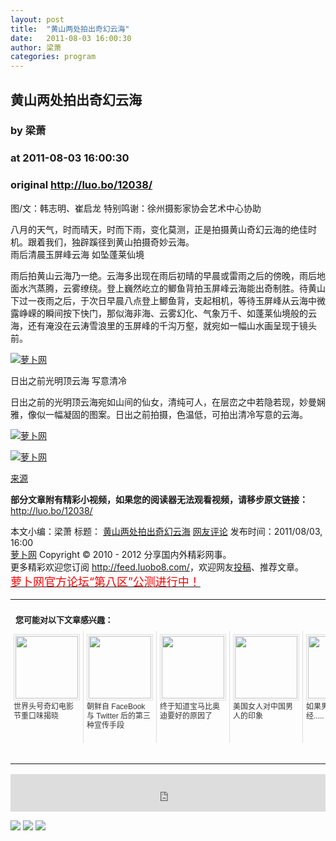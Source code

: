 ```yaml
---
layout: post
title:  "黄山两处拍出奇幻云海"
date:   2011-08-03 16:00:30
author: 梁萧
categories: program
---
```


## 黄山两处拍出奇幻云海
### by 梁萧
### at 2011-08-03 16:00:30
### original <http://luo.bo/12038/>

<p>图/文：韩志明、崔启龙 特别鸣谢：徐州摄影家协会艺术中心协助</p><p>八月的天气，时而晴天，时而下雨，变化莫测，正是拍摄黄山奇幻云海的绝佳时机。跟着我们，独辟蹊径到黄山拍摄奇妙云海。<br> 雨后清晨玉屏峰云海 如坠蓬莱仙境</p><p>雨后拍黄山云海乃一绝。云海多出现在雨后初晴的早晨或雷雨之后的傍晚，雨后地面水汽蒸腾，云雾缭绕。登上巍然屹立的鲫鱼背拍玉屏峰云海能出奇制胜。待黄山下过一夜雨之后，于次日早晨八点登上鲫鱼背，支起相机，等待玉屏峰从云海中微露峥嵘的瞬间按下快门，那似海非海、云雾幻化、气象万千、如蓬莱仙境般的云海，还有淹没在云涛雪浪里的玉屏峰的千沟万壑，就宛如一幅山水画呈现于镜头前。<span></span></p><p><a title="萝卜网" href="http://dulei.si/files/2011/08/02/7981bc617c3ec2a7ea279770a01f2e51.jpg"><img title="萝卜网" src="http://dulei.si/files/2011/08/02/7981bc617c3ec2a7ea279770a01f2e51.jpg" border="0" alt="萝卜网"></a></p><p>日出之前光明顶云海 写意清冷</p><p>日出之前的光明顶云海宛如山间的仙女，清纯可人，在层峦之中若隐若现，妙曼娴雅，像似一幅凝固的图案。日出之前拍摄，色温低，可拍出清冷写意的云海。</p><p><a title="萝卜网" href="http://dulei.si/files/2011/08/02/654237d96c1f76b2c11fc37bfbf0c09c.jpg"><img title="萝卜网" src="http://dulei.si/files/2011/08/02/654237d96c1f76b2c11fc37bfbf0c09c.jpg" border="0" alt="萝卜网"></a></p><p><a title="萝卜网" href="http://dulei.si/files/2011/08/02/c9f7202146889d1ed78d13aae9911375.jpg"><img title="萝卜网" src="http://dulei.si/files/2011/08/02/c9f7202146889d1ed78d13aae9911375.jpg" border="0" alt="萝卜网"></a></p><p><a href="http://fotomen.cn/2011/08/huang-shan-2/">来源</a></p><p><strong>部分文章附有精彩小视频，如果您的阅读器无法观看视频，请移步原文链接：</strong> <a href="http://luo.bo/12038/" title="黄山两处拍出奇幻云海">http://luo.bo/12038/</a></p> 本文小编：梁萧 标题： <a href="http://luo.bo/12038/" title="黄山两处拍出奇幻云海">黄山两处拍出奇幻云海</a> <a href="http://luo.bo/12038/#comments" title="to the comments">网友评论</a> 发布时间：2011/08/03, 16:00 <br> <a href="http://luo.bo/" title="萝卜网 - 人人都是艺术家">萝卜网</a> Copyright ©   2010 - 2012 分享国内外精彩网事。<br> 更多精彩欢迎您订阅 <a href="http://feed.luobo8.com/">http://feed.luobo8.com/</a>，欢迎网友<a href="http://luo.bo/delivery/">投稿</a>、推荐文章。<br> <a href="http://luo.bo/8888/"><font color="red" size="4">萝卜网官方论坛“第八区”公测进行中！</font></a><br><table cellspacing="0" cellpadding="3" border="0" style="clear:both"><tr><td colspan="5"><b><font size="-1" style="display:block!important;padding:20px 0 5px!important">您可能对以下文章感兴趣：</font></b></td></tr><tr><td width="106" valign="top" style="padding:5px!important;margin:0!important"> <a title="世界头号奇幻电影节重口味揭晓" style="text-decoration:none!important" href="http://app.wumii.com/ext/redirect.htm?url=http%3A%2F%2Fluo.bo%2F5839%2F&amp;from=http%3A%2F%2Fluo.bo%2F12038%2F"> <img style="margin:0!important;padding:2px!important;border:1px solid #dddddd!important;width:100px!important;height:100px!important" src="http://static.wumii.com/site_images/2011/03/16/3622870.jpg" width="100px" height="100px"><br> <font size="-1" color="#333333" style="display:block!important;line-height:15px!important;width:106px!important;font:12px/15px arial!important;height:60px!important;margin:3px 0 0 0!important;padding:0!important;overflow:hidden!important">世界头号奇幻电影节重口味揭晓</font> </a></td><td width="106" valign="top" style="padding:5px!important;margin:0!important;border-left:1px solid #dddddd!important"> <a title="朝鲜自 FaceBook 与 Twitter 后的第三种宣传手段" style="text-decoration:none!important" href="http://app.wumii.com/ext/redirect.htm?url=http%3A%2F%2Fluo.bo%2F4556%2F&amp;from=http%3A%2F%2Fluo.bo%2F12038%2F"> <img style="margin:0!important;padding:2px!important;border:1px solid #dddddd!important;width:100px!important;height:100px!important" src="http://static.wumii.com/site_images/2011/01/26/2406922.jpg" width="100px" height="100px"><br> <font size="-1" color="#333333" style="display:block!important;line-height:15px!important;width:106px!important;font:12px/15px arial!important;height:60px!important;margin:3px 0 0 0!important;padding:0!important;overflow:hidden!important">朝鲜自 FaceBook 与 Twitter 后的第三种宣传手段</font> </a></td><td width="106" valign="top" style="padding:5px!important;margin:0!important;border-left:1px solid #dddddd!important"> <a title="终于知道宝马比奥迪要好的原因了" style="text-decoration:none!important" href="http://app.wumii.com/ext/redirect.htm?url=http%3A%2F%2Fluo.bo%2F2031%2F&amp;from=http%3A%2F%2Fluo.bo%2F12038%2F"> <img style="margin:0!important;padding:2px!important;border:1px solid #dddddd!important;width:100px!important;height:100px!important" src="http://static.wumii.com/site_images/2010/11/04/812763.jpg" width="100px" height="100px"><br> <font size="-1" color="#333333" style="display:block!important;line-height:15px!important;width:106px!important;font:12px/15px arial!important;height:60px!important;margin:3px 0 0 0!important;padding:0!important;overflow:hidden!important">终于知道宝马比奥迪要好的原因了</font> </a></td><td width="106" valign="top" style="padding:5px!important;margin:0!important;border-left:1px solid #dddddd!important"> <a title="美国女人对中国男人的印象" style="text-decoration:none!important" href="http://app.wumii.com/ext/redirect.htm?url=http%3A%2F%2Fluo.bo%2F5992%2F&amp;from=http%3A%2F%2Fluo.bo%2F12038%2F"> <img style="margin:0!important;padding:2px!important;border:1px solid #dddddd!important;width:100px!important;height:100px!important" src="http://static.wumii.com/site_images/2011/03/20/3905069.png" width="100px" height="100px"><br> <font size="-1" color="#333333" style="display:block!important;line-height:15px!important;width:106px!important;font:12px/15px arial!important;height:60px!important;margin:3px 0 0 0!important;padding:0!important;overflow:hidden!important">美国女人对中国男人的印象</font> </a></td><td width="106" valign="top" style="padding:5px!important;margin:0!important;border-left:1px solid #dddddd!important"> <a title="如果男人有了月经....." style="text-decoration:none!important" href="http://app.wumii.com/ext/redirect.htm?url=http%3A%2F%2Fluo.bo%2F7048%2F&amp;from=http%3A%2F%2Fluo.bo%2F12038%2F"> <img style="margin:0!important;padding:2px!important;border:1px solid #dddddd!important;width:100px!important;height:100px!important" src="http://static.wumii.com/site_images/2011/04/27/5714788.jpg" width="100px" height="100px"><br> <font size="-1" color="#333333" style="display:block!important;line-height:15px!important;width:106px!important;font:12px/15px arial!important;height:60px!important;margin:3px 0 0 0!important;padding:0!important;overflow:hidden!important">如果男人有了月经.....</font> </a></td></tr><tr><td colspan="5" align="right"> <a style="text-decoration:none!important" href="http://www.wumii.com/widget/relatedItems.htm" title="无觅相关文章插件"> <font size="-1" color="#bbbbbb" style="display:block!important;font-family:arial!important;padding:5px 0!important;font-size:12px!important;color:#bbb!important">无觅</font> </a></td></tr></table><p><iframe src="http://feedads.g.doubleclick.net/~ah/f/7sv1ooo89v8jfelhdjk8plpa64/468/60#http%3A%2F%2Fluo.bo%2F12038%2F" width="100%" height="60" frameborder="0" scrolling="no" marginwidth="0" marginheight="0"></iframe></p><div>
<a href="http://feeds.feedburner.com/~ff/tamd?a=7fP6dbw6PMI:6cELgKVGVd0:yIl2AUoC8zA"><img src="http://feeds.feedburner.com/~ff/tamd?d=yIl2AUoC8zA" border="0"></a> <a href="http://feeds.feedburner.com/~ff/tamd?a=7fP6dbw6PMI:6cELgKVGVd0:qj6IDK7rITs"><img src="http://feeds.feedburner.com/~ff/tamd?d=qj6IDK7rITs" border="0"></a> <a href="http://feeds.feedburner.com/~ff/tamd?a=7fP6dbw6PMI:6cELgKVGVd0:-BTjWOF_DHI"><img src="http://feeds.feedburner.com/~ff/tamd?i=7fP6dbw6PMI:6cELgKVGVd0:-BTjWOF_DHI" border="0"></a>
</div>